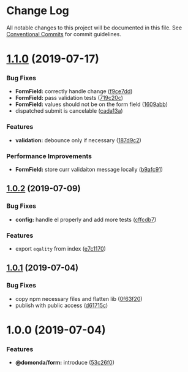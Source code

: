 # Change Log

All notable changes to this project will be documented in this file.
See [Conventional Commits](https://conventionalcommits.org) for commit guidelines.

# [1.1.0](https://github.com/domonda/domonda-js/compare/@domonda/form@1.0.2...@domonda/form@1.1.0) (2019-07-17)


### Bug Fixes

* **FormField:** correctly handle change ([f9ce7dd](https://github.com/domonda/domonda-js/commit/f9ce7dd))
* **FormField:** pass validation tests ([719c20c](https://github.com/domonda/domonda-js/commit/719c20c))
* **FormField:** values should not be on the form field ([1609abb](https://github.com/domonda/domonda-js/commit/1609abb))
* dispatched submit is cancelable ([cada13a](https://github.com/domonda/domonda-js/commit/cada13a))


### Features

* **validation:** debounce only if necessary ([187d9c2](https://github.com/domonda/domonda-js/commit/187d9c2))


### Performance Improvements

* **FormField:** store curr validaiton message locally ([b9afc91](https://github.com/domonda/domonda-js/commit/b9afc91))





## [1.0.2](https://github.com/domonda/domonda-js/compare/@domonda/form@1.0.1...@domonda/form@1.0.2) (2019-07-09)


### Bug Fixes

* **config:** handle el properly and add more tests ([cffcdb7](https://github.com/domonda/domonda-js/commit/cffcdb7))


### Features

* export `eqality` from index ([e7c1170](https://github.com/domonda/domonda-js/commit/e7c1170))





## [1.0.1](https://github.com/domonda/domonda-js/compare/@domonda/form@1.0.0...@domonda/form@1.0.1) (2019-07-04)


### Bug Fixes

* copy npm necessary files and flatten lib ([0f63f20](https://github.com/domonda/domonda-js/commit/0f63f20))
* publish with public access ([d61715c](https://github.com/domonda/domonda-js/commit/d61715c))





# 1.0.0 (2019-07-04)


### Features

* **@domonda/form:** introduce ([53c26f0](https://github.com/domonda/domonda-js/commit/53c26f0))

